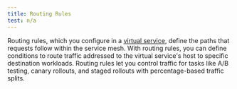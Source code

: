 ```yaml
---
title: Routing Rules
test: n/a
---
```

Routing rules, which you configure in a [virtual service](/docs/concepts/traffic-management/#virtual-services),
define the paths that requests follow within the service mesh. With routing rules, you can define
conditions to route traffic addressed to the virtual service's host to specific
destination workloads. Routing rules let you control traffic for tasks
like A/B testing, canary rollouts, and staged rollouts with percentage-based traffic splits.